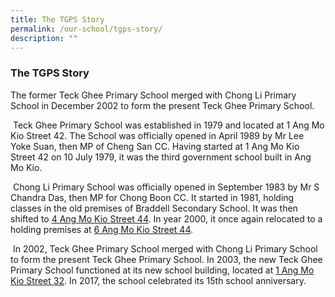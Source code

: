 ```yaml
---
title: The TGPS Story
permalink: /our-school/tgps-story/
description: ""
---
```

### **The TGPS Story**
The former Teck Ghee Primary School merged with Chong Li Primary School in December 2002 to form the present Teck Ghee Primary School.

 Teck Ghee Primary School was established in 1979 and located at 1 Ang Mo Kio Street 42. The School was officially opened in April 1989 by Mr Lee Yoke Suan, then MP of Cheng San CC. Having started at 1 Ang Mo Kio Street 42 on 10 July 1979, it was the third government school built in Ang Mo Kio.

 Chong Li Primary School was officially opened in September 1983 by Mr S Chandra Das, then MP for Chong Boon CC. It started in 1981, holding classes in the old premises of Braddell Secondary School. It was then shifted to [4 Ang Mo Kio Street 44](https://maps.google.com/?q=4+Ang+Mo+Kio+Street+44&entry=gmail&source=g). In year 2000, it once again relocated to a holding premises at [6 Ang Mo Kio Street 44](https://maps.google.com/?q=6+Ang+Mo+Kio+Street+44&entry=gmail&source=g).

 In 2002, Teck Ghee Primary School merged with Chong Li Primary School to form the present Teck Ghee Primary School. In 2003, the new Teck Ghee Primary School functioned at its new school building, located at [1 Ang Mo Kio Street 32](https://maps.google.com/?q=1+Ang+Mo+Kio+Street+32&entry=gmail&source=g). In 2017, the school celebrated its 15th school anniversary.